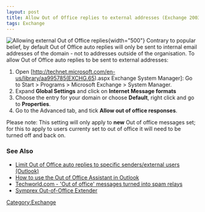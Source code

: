 ```yaml
---
layout: post 
title: Allow Out of Office replies to external addresses (Exchange 2003)
tags: Exchange
---
```


![Allowing external Out of Office
replies](AllowOOOExternal2.JPG "fig:Allowing external Out of Office replies"){width="500"}
Contrary to popular belief, by default Out of Office auto replies will
only be sent to internal email addresses of the domain - not to
addresses outside of the organisation. To allow Out of Office auto
replies to be sent to external addresses:

1.  Open
    \[<http://technet.microsoft.com/en-us/library/aa995785(EXCHG.65>).aspx
    Exchange System Manager\]: Go to Start \> Programs \> Microsoft
    Exchange \> System Manager.
2.  Expand **Global Settings** and click on **Internet Message formats**
3.  Choose the entry for your domain or choose **Default**, right click
    and go to **Properties**.
4.  Go to the Advanced tab, and tick **Allow out of office responses**.

Please note: This setting will only apply to **new** Out of office
messages set; for this to apply to users currenty set to out of office
it will need to be turned off and back on.

### See Also

-   [Limit Out of Office auto replies to specific senders/external users
    (Outlook)](Limit_Out_of_Office_auto_replies_to_specific_senders/external_users_(Outlook) "wikilink")
-   [How to use the Out of Office Assistant in
    Outlook](http://support.microsoft.com/kb/290846)
-   [Techworld.com - \'Out of office\' messages turned into spam
    relays](http://www.techworld.com/security/news/index.cfm?newsid=11544)
-   [Symprex Out-of-Office
    Extender](http://www.symprex.com/products/out-of-office-extender/)

[Category:Exchange](Category:Exchange "wikilink")
